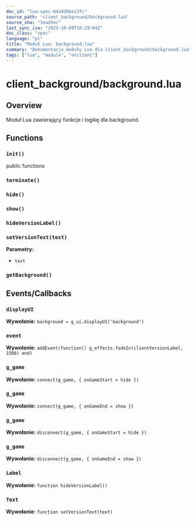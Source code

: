 ```yaml
---
doc_id: "lua-spec-6da9dbbe13fc"
source_path: "client_background/background.lua"
source_sha: "3ead5ec"
last_sync_iso: "2025-10-09T10:29:04Z"
doc_class: "spec"
language: "pl"
title: "Moduł Lua: background.lua"
summary: "Dokumentacja modułu Lua dla client_background/background.lua"
tags: ["lua", "module", "otclient"]
---
```


# client_background/background.lua

## Overview

Moduł Lua zawierający funkcje i logikę dla background.

## Functions

### `init()`

public functions

### `terminate()`

### `hide()`

### `show()`

### `hideVersionLabel()`

### `setVersionText(text)`

**Parametry:**

- `text`

### `getBackground()`

## Events/Callbacks

### `displayUI`

**Wywołanie:** `background = g_ui.displayUI('background')`

### `event`

**Wywołanie:** `addEvent(function() g_effects.fadeIn(clientVersionLabel, 1500) end)`

### `g_game`

**Wywołanie:** `connect(g_game, { onGameStart = hide })`

### `g_game`

**Wywołanie:** `connect(g_game, { onGameEnd = show })`

### `g_game`

**Wywołanie:** `disconnect(g_game, { onGameStart = hide })`

### `g_game`

**Wywołanie:** `disconnect(g_game, { onGameEnd = show })`

### `Label`

**Wywołanie:** `function hideVersionLabel()`

### `Text`

**Wywołanie:** `function setVersionText(text)`
